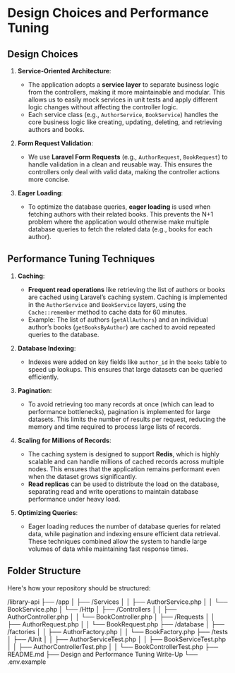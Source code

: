 # Design Choices and Performance Tuning

## Design Choices

1. **Service-Oriented Architecture**:
   - The application adopts a **service layer** to separate business logic from the controllers, making it more maintainable and modular. This allows us to easily mock services in unit tests and apply different logic changes without affecting the controller logic.
   - Each service class (e.g., `AuthorService`, `BookService`) handles the core business logic like creating, updating, deleting, and retrieving authors and books.

2. **Form Request Validation**:
   - We use **Laravel Form Requests** (e.g., `AuthorRequest`, `BookRequest`) to handle validation in a clean and reusable way. This ensures the controllers only deal with valid data, making the controller actions more concise.

3. **Eager Loading**:
   - To optimize the database queries, **eager loading** is used when fetching authors with their related books. This prevents the N+1 problem where the application would otherwise make multiple database queries to fetch the related data (e.g., books for each author).

## Performance Tuning Techniques

1. **Caching**:
   - **Frequent read operations** like retrieving the list of authors or books are cached using Laravel’s caching system. Caching is implemented in the `AuthorService` and `BookService` layers, using the `Cache::remember` method to cache data for 60 minutes.
   - Example: The list of authors (`getAllAuthors`) and an individual author’s books (`getBooksByAuthor`) are cached to avoid repeated queries to the database.

2. **Database Indexing**:
   - Indexes were added on key fields like `author_id` in the `books` table to speed up lookups. This ensures that large datasets can be queried efficiently.
   
3. **Pagination**:
   - To avoid retrieving too many records at once (which can lead to performance bottlenecks), pagination is implemented for large datasets. This limits the number of results per request, reducing the memory and time required to process large lists of records.
   
4. **Scaling for Millions of Records**:
   - The caching system is designed to support **Redis**, which is highly scalable and can handle millions of cached records across multiple nodes. This ensures that the application remains performant even when the dataset grows significantly.
   - **Read replicas** can be used to distribute the load on the database, separating read and write operations to maintain database performance under heavy load.

5. **Optimizing Queries**:
   - Eager loading reduces the number of database queries for related data, while pagination and indexing ensure efficient data retrieval. These techniques combined allow the system to handle large volumes of data while maintaining fast response times.

## Folder Structure
Here's how your repository should be structured:

/library-api
├── /app
│   ├── /Services
│   │   ├── AuthorService.php
│   │   └── BookService.php
│   └── /Http
│       ├── /Controllers
│       │   ├── AuthorController.php
│       │   └── BookController.php
│       ├── /Requests
│       │   ├── AuthorRequest.php
│       │   └── BookRequest.php
├── /database
│   ├── /factories
│   │   ├── AuthorFactory.php
│   │   └── BookFactory.php
├── /tests
│   ├── /Unit
│   │   ├── AuthorServiceTest.php
│   │   ├── BookServiceTest.php
│   │   ├── AuthorControllerTest.php
│   │   └── BookControllerTest.php
├── README.md
├── Design and Performance Tuning Write-Up
└── .env.example
